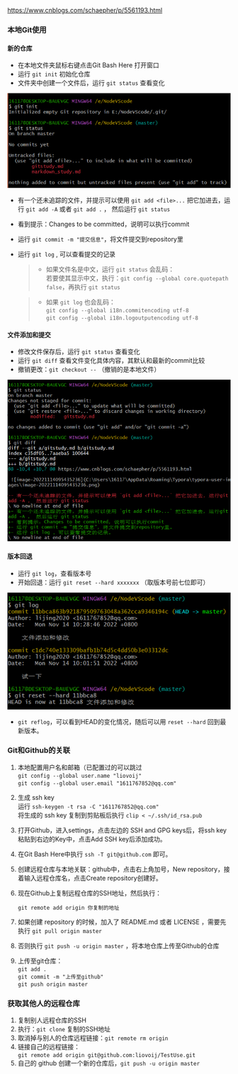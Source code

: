 https://www.cnblogs.com/schaepher/p/5561193.html

### 本地Git使用

#### 新的仓库

- 在本地文件夹鼠标右键点击Git Bash Here 打开窗口
- 运行 `git init` 初始化仓库
- 文件夹中创建一个文件后，运行 `git status` 查看变化

![初始化仓库](.\picgit\image-20221114095435236.png)

- 有一个还未追踪的文件，并提示可以使用 `git add <file>...` 把它加进去，运行 `git add -A` 或者 `git add .` ， 然后运行 `git status` 
- 看到提示：Changes to be committed，说明可以执行commit
- 运行 `git commit -m "提交信息"`，将文件提交到repository里  
- 运行 `git log` , 可以查看提交的记录

  > - 如果文件名是中文，运行 `git status` 会乱码：  
  >  若要使其显示中文，执行：`git config --global core.quotepath false`，再执行 `git status` 
  
  > - 如果 `git log` 也会乱码：  
  > `git config --global i18n.commitencoding utf-8`  
  > `git config --global i18n.logoutputencoding utf-8`  
  >

#### 文件添加和提交

- 修改文件保存后，运行 `git status` 查看变化
- 运行 `git diff` 查看文件变化具体内容，其默认和最新的commit比较
- 撤销更改：`git checkout --` （撤销的是本地文件）

![文件添加](.\picgit\image_20221114102657.png)

#### 版本回退

- 运行 `git log`，查看版本号
- 开始回退：运行 `git reset --hard xxxxxxx` （取版本号前七位即可）

![版本回退](.\picgit\image_20221114104432.png)

- `git reflog`，可以看到HEAD的变化情况，随后可以用 `reset --hard` 回到最新版本。  

### Git和Github的关联

1. 本地配置用户名和邮箱（已配置过的可以跳过  
   `git config --global user.name "liovoij"`  
   `git config --global user.email "1611767852@qq.com"`

2. 生成 ssh key  
   运行 `ssh-keygen -t rsa -C "1611767852@qq.com"`  
   将生成的 ssh key 复制到剪贴板后执行 `clip < ~/.ssh/id_rsa.pub`

3. 打开Github，进入settings，点击左边的 SSH and GPG keys后，将ssh key 粘贴到右边的Key中，点击Add SSH key后添加成功。

4. 在Git Bash Here中执行 `ssh -T git@github.com` 即可。

5. 创建远程仓库与本地关联：github中，点击右上角加号，New repository，接着输入远程仓库名，点击Create repository创建好。

6. 现在Github上复制远程仓库的SSH地址，然后执行：

   `git remote add origin 你复制的地址`

7. 如果创建 repository 的时候，加入了 README.md 或者 LICENSE ，需要先执行  `git pull origin master`

8. 否则执行 `git push -u origin master` ，将本地仓库上传至Github的仓库

9. 上传至git仓库：  
   `git add .`  
   `git commit -m "上传至github"`  
   `git push origin master`

### 获取其他人的远程仓库

1. 复制别人远程仓库的SSH
2. 执行：`git clone` 复制的SSH地址
3. 取消掉与别人的仓库远程链接：`git remote rm origin` 
4. 链接自己的远程链接：  
   `git remote add origin git@github.com:liovoij/TestUse.git`
5. 自己的 github 创建一个新的仓库后，`git push -u origin master`